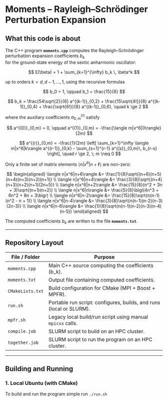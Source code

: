 # Moments – Rayleigh–Schrödinger Perturbation Expansion

## What this code is about

The C++ program **`moments.cpp`** computes the Rayleigh–Schrödinger perturbation expansion coefficients $b_k$  
for the ground-state energy of the sextic anharmonic oscillator:

$$
E(\beta) = 1 + \sum_{k=1}^{\infty} b_k \, \beta^k
$$

up to orders $k = d, d-1, \dots ,1$, using the recursive formulas

$$
b_0 = 1, \qquad
b_1 = \frac{15}{8}
$$

$$
b_k = \frac{54\sqrt{2}}{8} a^{(k-1)}_{0,2}
     + \frac{15\sqrt{4!}}{8} a^{(k-1)}_{0,4}
     + \frac{\sqrt{6!}}{8} a^{(k-1)}_{0,6}, \quad k \ge 2
$$ 

where the auxiliary coefficients $a^{(r)}_{0,m}$ satisfy

$$
a^{(0)}_{0,m} = 0, \qquad
a^{(1)}_{0,m} = -\frac{\langle m|x^6|0\rangle}{2m}
$$


$$
a^{(r)}_{0,m} = -\frac{1}{2m}
\left[
\sum_{k=1}^\infty \langle m|x^6|k\rangle a^{(r-1)}_{0,k} - \sum_{s=1}^{r-1} a^{(s)}_{0,m}\, b_{r-s}
\right], \quad r \ge 2, \; m \neq 0
$$

Only a finite set of matrix elements $\langle n|x^6|n+\ell\rangle$ are non-zero:

$$
\begin{aligned}
\langle n|x^6|n+6\rangle &= \frac{1}{8}\sqrt{(n+6)(n+5)(n+4)(n+3)(n+2)(n+1)} \\
\langle n|x^6|n+4\rangle &= \frac{3}{8}\sqrt{(n+4)(n+3)(n+2)(n+1)(2n+5)} \\
\langle n|x^6|n+2\rangle &= \frac{15}{8}(n^2 + 3n + 3)\sqrt{(n+1)(n+2)} \\
\langle n|x^6|n\rangle   &= \frac{5}{8}\bigl(4n^3 + 6n^2 + 8n + 3\bigr) \\
\langle n|x^6|n-2\rangle &= \frac{15}{8}\sqrt{n(n-1)(n^2 - n + 1)} \\
\langle n|x^6|n-4\rangle &= \frac{3}{8}\sqrt{n(n-1)(n-2)(n-3)(2n-3)} \\
\langle n|x^6|n-6\rangle &= \frac{1}{8}\sqrt{n(n-1)(n-2)(n-3)(n-4)(n-5)}
\end{aligned}
$$ 

The computed coefficients $b_k$ are written to the file **`moments.txt`**.

---

## Repository Layout

| File / Folder         | Purpose                                                                 |
|-----------------------|-------------------------------------------------------------------------|
| `moments.cpp`         | Main C++ source computing the coefficients \(b_k\).                     |
| `moments.txt`         | Output file containing computed coefficients.                           |
| `CMakeLists.txt`      | Build configuration for CMake (MPI + Boost + MPFR).                     |
| `run.sh`              | Portable run script: configures, builds, and runs (local or SLURM).     |
| `mpfr.sh`             | Legacy local build/run script using manual `mpicxx` calls.             |
| `compile.job`         | SLURM script to build on an HPC cluster.                                |
| `together.job`        | SLURM script to run the program on an HPC cluster.                      |

---

## Building and Running

### 1. Local Ubuntu (with CMake)

To build and run the program simple run `./run.sh` 


